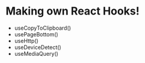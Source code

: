 # Making own React Hooks!
- useCopyToClipboard()
- usePageBottom()
- useHttp()
- useDeviceDetect()
- useMediaQuery()
